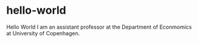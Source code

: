 # hello-world
Hello World
I am an assistant professor at the Department of Econmomics at University of Copenhagen.
